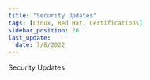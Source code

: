 ```yaml
---
title: "Security Updates"
tags: [Linux, Red Hat, Certifications]
sidebar_position: 26
last_update:
  date: 7/8/2022
---
```


Security Updates

